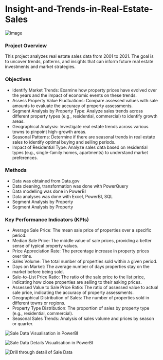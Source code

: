 # Insight-and-Trends-in-Real-Estate-Sales

![image](https://github.com/user-attachments/assets/e9caf141-6da3-4954-88ad-80fde69291aa)

### Project Overview
This project analyzes real estate sales data from 2001 to 2021. The goal is to uncover trends, patterns, and insights that can inform future real estate investments and market strategies.

### Objectives
- Identify Market Trends: Examine how property prices have evolved over the years and the impact of economic events on these trends.
-	Assess Property Value Fluctuations: Compare assessed values with sale amounts to evaluate the accuracy of property assessments.
-	Segment Analysis by Property Type: Analyze sales trends across different property types (e.g., residential, commercial) to identify growth areas.
-	Geographical Analysis: Investigate real estate trends across various towns to pinpoint high-growth areas.
-	Seasonal Patterns: Determine if there are seasonal trends in real estate sales to identify optimal buying and selling periods.
-	Impact of Residential Type: Analyze sales data based on residential types (e.g., single-family homes, apartments) to understand market preferences.

### Methods
-	Data was obtained from Data.gov
-	Data cleaning, transformation was  done with PowerQuery
-	Data modelling was done in PowerBI
-	Data analyses was done with Excel,  PowerBI, SQL
-	Segment Analysis by Property
-	Segment Analysis by Property

### Key Performance Indicators (KPIs)
-	Average Sale Price: The mean sale price of properties over a specific period.
-	Median Sale Price: The middle value of sale prices, providing a better sense of typical property values.
-	Price Appreciation Rate: The percentage increase in property prices over time.
-	Sales Volume: The total number of properties sold within a given period.
-	Days on Market: The average number of days properties stay on the market before being sold.
-	Sale-to-List Price Ratio: The ratio of the sale price to the list price, indicating how close properties are selling to their asking prices.
-	Assessed Value to Sale Price Ratio: The ratio of assessed value to actual sale price, indicating the accuracy of property assessments.
-	Geographical Distribution of Sales: The number of properties sold in different towns or regions.
-	Property Type Distribution: The proportion of sales by property type (e.g., residential, commercial).
-	Seasonal Sales Trends: Analysis of sales volume and prices by season or quarter.

![Sale Data Visualisation in PowerBI](https://github.com/user-attachments/assets/8bacf0ed-1cc8-48b1-ab16-b2f002d3b222)

![Sale Data Details Visualisation in PowerBI](https://github.com/user-attachments/assets/2919c387-0eca-410f-acfc-b97f457de86c)

![Drill through detail of Sale Data](https://github.com/user-attachments/assets/89d0e804-8ecd-4024-91f9-f415e36f658e)

